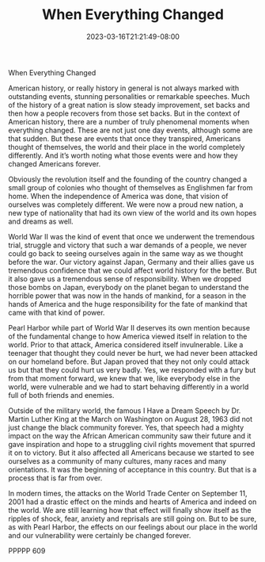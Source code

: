 ﻿---
title: "When Everything Changed"
date: 2023-03-16T21:21:49-08:00
description: "TXT Tips for Web Success"
featured_image: "/images/TXT.jpg"
tags: ["TXT"]
---

When Everything Changed

American history, or really history in general is not always marked with outstanding events, stunning personalities or remarkable speeches.  Much of the history of a great nation is slow steady improvement, set backs and then how a people recovers from those set backs.  But in the context of American history, there are a number of truly phenomenal moments when everything changed.  These are not just one day events, although some are that sudden.  But these are events that once they transpired, Americans thought of themselves, the world and their place in the world completely differently.  And it’s worth noting what those events were and how they changed Americans forever.

Obviously the revolution itself and the founding of the country changed a small group of colonies who thought of themselves as Englishmen far from home.  When the independence of America was done, that vision of ourselves was completely different.  We were now a proud new nation, a new type of nationality that had its own view of the world and its own hopes and dreams as well.

World War II was the kind of event that once we underwent the tremendous trial, struggle and victory that such a war demands of a people, we never could go back to seeing ourselves again in the same way as we thought before the war.  Our victory against Japan, Germany and their allies gave us tremendous confidence that we could affect world history for the better.  But it also gave us a tremendous sense of responsibility.  When we dropped those bombs on Japan, everybody on the planet began to understand the horrible power that was now in the hands of mankind, for a season in the hands of America and the huge responsibility for the fate of mankind that came with that kind of power.

Pearl Harbor while part of World War II deserves its own mention because of the fundamental change to how America viewed itself in relation to the world.  Prior to that attack, America considered itself invulnerable.  Like a teenager that thought they could never be hurt, we had never been attacked on our homeland before.  But Japan proved that they not only could attack us but that they could hurt us very badly.  Yes, we responded with a fury but from that moment forward, we knew that we, like everybody else in the world, were vulnerable and we had to start behaving differently in a world full of both friends and enemies.

Outside of the military world, the famous I Have a Dream Speech by Dr. Martin Luther King at the March on Washington on August 28, 1963 did not just change the black community forever.  Yes, that speech had a mighty impact on the way the African American community saw their future and it gave inspiration and hope to a struggling civil rights movement that spurred it on to victory.  But it also affected all Americans because we started to see ourselves as a community of many cultures, many races and many orientations.  It was the beginning of acceptance in this country.  But that is a process that is far from over.


In modern times, the attacks on the World Trade Center on September 11, 2001 had a drastic effect on the minds and hearts of America and indeed on the world.  We are still learning how that effect will finally show itself as the ripples of shock, fear, anxiety and reprisals are still going on.  But to be sure, as with Pearl Harbor, the effects on our feelings about our place in the world and our vulnerability were certainly be changed forever.

PPPPP 609



